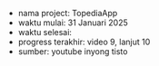 - nama project: TopediaApp
- waktu mulai: 31 Januari 2025
- waktu selesai:
- progress terakhir: video 9, lanjut 10
- sumber: youtube inyong tisto
